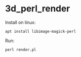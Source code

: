 # 3d_perl_render

Install on linux:

    apt install libimage-magick-perl


Run:

    perl render.pl
